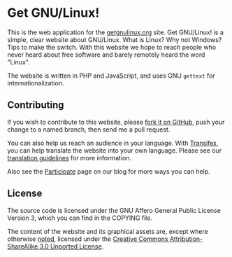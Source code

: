 # Get GNU/Linux!

This is the web application for the [getgnulinux.org](http://getgnulinux.org) site. Get GNU/Linux! is a simple, clear website about GNU/Linux. What is Linux? Why not Windows? Tips to make the switch. With this website we hope to reach people who never heard about free software and barely remotely heard the word "Linux".

The website is written in PHP and JavaScript, and uses GNU `gettext` for internationalization.


## Contributing

If you wish to contribute to this website, please [fork it on GitHub](https://github.com/figure002/getgnulinux), push your change to a named branch, then send me a pull request.

You can also help us reach an audience in your language. With [Transifex](https://www.transifex.net/projects/p/getgnulinux/), you can help translate the website into your own language. Please see our [translation guidelines](http://blog.getgnulinux.org/participate/translation/) for more information.

Also see the [Participate](http://blog.getgnulinux.org/participate/) page on our blog for more ways you can help.


## License

The source code is licensed under the GNU Affero General Public License Version 3, which you can find in the COPYING file.

The content of the website and its graphical assets are, except where otherwise [noted](http://getgnulinux.org/legal/), licensed under the [Creative Commons Attribution-ShareAlike 3.0 Unported License](http://creativecommons.org/licenses/by-sa/3.0/).
